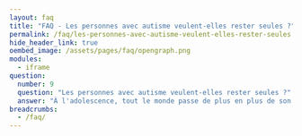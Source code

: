 ```yaml
---
layout: faq
title: "FAQ - Les personnes avec autisme veulent-elles rester seules ?"
permalink: /faq/les-personnes-avec-autisme-veulent-elles-rester-seules
hide_header_link: true
oembed_image: /assets/pages/faq/opengraph.png
modules:
  - iframe
question: 
  number: 9
  question: "Les personnes avec autisme veulent-elles rester seules ?"
  answer: "À l'adolescence, tout le monde passe de plus en plus de son temps libre avec ses amis plutôt qu'avec sa famille. Toutefois, pour les personnes autistes, cela peut être stressant. Après avoir passé plusieurs années à essayer de comprendre le langage corporel et les règles sociales, tout change subitement. Pensez au temps que vous passez avec vos amis. C'est la première chose que vous faites en arrivant à l'école, au collège, au lycée ou à l'université. C'est aussi ce que vous faites sur le temps du midi ou à la fin de la journée. Ce sont des moments où il y a beaucoup de discussions, beaucoup de gens qui bougent autour. Tout ceci peut générer de la surcharge sensorielle pour les personnes autistes. Le temps où tout le monde socialise et se détend peut être le moment qui génère le plus de stress. Cela peut faire que les personnes autistes se retire de la foule et ont besoin d'être seules un moment pour se reposer. Souvenez-vous que les personnes autistes veulent être incluses, même si parfois elles ont besoin d'un peu de temps seules. "
breadcrumbs:
  - /faq/
---
```


